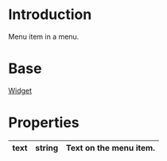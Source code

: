# Introduction #

Menu item in a menu.

# Base #

[Widget](BranchTypesUiWidget.md)

# Properties #

| text | string | Text on the menu item. |
|:-----|:-------|:-----------------------|
